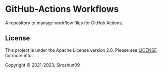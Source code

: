 # GitHub-Actions Workflows

A repository to manage workflow files for GitHub Actions.

## License

This project is under the Apache License version 2.0. Please see [LICENSE](LICENSE) for more info.

Copyright © 2021-2023, Siroshun09
